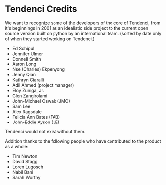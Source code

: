# Tendenci Credits

We want to recognize some of the developers of the core of Tendenci, from it's beginnings in 2001 as an idealistic side project to the current open source version built on python by an international team. (sorted by date only of when they started working on Tendenci.)

- Ed Schipul
- Jennifer Ulmer
- Donnell Smith
- Aaron Long
- Nse (Charles) Ekpenyong
- Jenny Qian
- Kathryn Ciaralli
- Adil Ahmed (project manager)
- Eloy Zuniga, Jr.
- Glen Zangirolami
- John-Michael Oswalt (JMO)
- Sam Lee
- Alex Ragsdale
- Felicia Ann Bates (FAB)
- John-Eddie Ayson (JE)


Tendenci would not exist without them.

Addition thanks to the following people who have contributed to the product as a whole:

- Tim Newton
- David Stagg
- Loren Lugosch
- Nabil Bani
- Sarah Worthy
